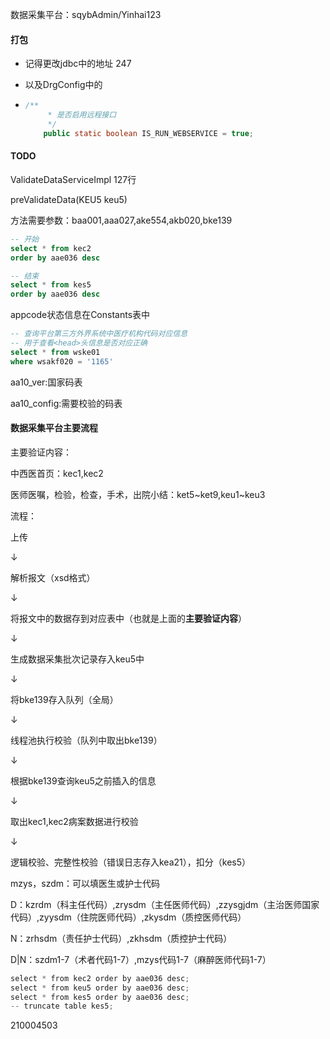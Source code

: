 数据采集平台：sqybAdmin/Yinhai123



#### 打包

- 记得更改jdbc中的地址 247

- 以及DrgConfig中的

- ```java
  /**
       * 是否启用远程接口
       */
      public static boolean IS_RUN_WEBSERVICE = true;
  ```

  



#### TODO

ValidateDataServiceImpl	127行

preValidateData(KEU5 keu5)

方法需要参数：baa001,aaa027,ake554,akb020,bke139





```sql
-- 开始
select * from kec2
order by aae036 desc

-- 结束
select * from kes5
order by aae036 desc
```



appcode状态信息在Constants表中



```sql
-- 查询平台第三方外界系统中医疗机构代码对应信息
-- 用于查看<head>头信息是否对应正确
select * from wske01
where wsakf020 = '1165'
```



aa10_ver:国家码表

aa10_config:需要校验的码表



#### 数据采集平台主要流程

主要验证内容：

中西医首页：kec1,kec2

医师医嘱，检验，检查，手术，出院小结：ket5~ket9,keu1~keu3

流程：

上传

↓

解析报文（xsd格式）

↓

将报文中的数据存到对应表中（也就是上面的**主要验证内容**）

↓

生成数据采集批次记录存入keu5中

↓

将bke139存入队列（全局）

↓

线程池执行校验（队列中取出bke139）

↓

根据bke139查询keu5之前插入的信息

↓

取出kec1,kec2病案数据进行校验

↓

逻辑校验、完整性校验（错误日志存入kea21），扣分（kes5）





mzys，szdm：可以填医生或护士代码



D：kzrdm（科主任代码）,zrysdm（主任医师代码）,zzysgjdm（主治医师国家代码）,zyysdm（住院医师代码）,zkysdm（质控医师代码）



N：zrhsdm（责任护士代码）,zkhsdm（质控护士代码）



D|N：szdm1-7（术者代码1-7）,mzys代码1-7（麻醉医师代码1-7）







```java
select * from kec2 order by aae036 desc;
select * from keu5 order by aae036 desc;
select * from kes5 order by aae036 desc;
-- truncate table kes5;

```

210004503
